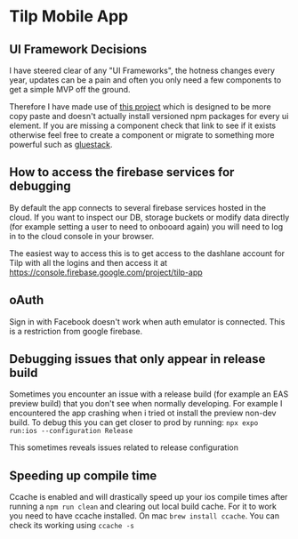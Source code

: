 # Tilp Mobile App

## UI Framework Decisions

I have steered clear of any "UI Frameworks", the hotness changes every year, updates can be a pain and often you only need a few components to get a simple MVP off the ground.

Therefore I have made use of [this project](https://www.atomlab.dev/elements) which is designed to be more copy paste and doesn't actually install versioned npm packages for every ui element. If you are missing a component check that link to see if it exists otherwise feel free to create a component or migrate to something more powerful such as [gluestack](https://gluestack.io/ui/docs/home/getting-started/cli).

## How to access the firebase services for debugging

By default the app connects to several firebase services hosted in the cloud.
If you want to inspect our DB, storage buckets or modify data directly (for example setting a user to need to onbooard again) you will need to log in to the cloud console in your browser.

The easiest way to access this is to get access to the dashlane account for Tilp with all the logins and then access it at <https://console.firebase.google.com/project/tilp-app>

## oAuth

Sign in with Facebook doesn't work when auth emulator is connected. This is a restriction from google firebase.

## Debugging issues that only appear in release build

Sometimes you encounter an issue with a release build (for example an EAS preview build) that you don't see when normally developing.
For example I encountered the app crashing when i tried ot install the preview non-dev build. To debug this you can get closer to prod by running:
`npx expo run:ios --configuration Release`

This sometimes reveals issues related to release configuration

## Speeding up compile time

Ccache is enabled and will drastically speed up your ios compile times after running a `npm run clean` and clearing out local build cache. For it to work you need to have ccache installed. On mac `brew install ccache`. You can check its working using `ccache -s`
